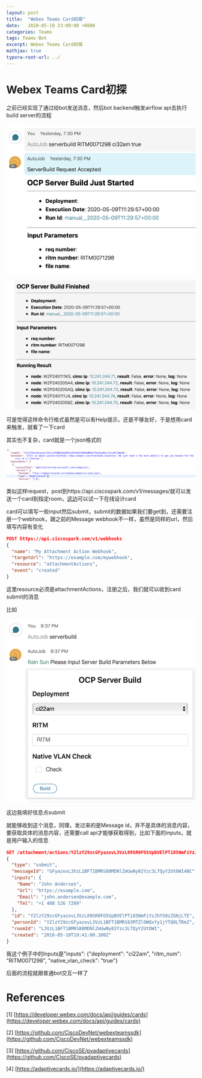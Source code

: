 ```yaml
---
layout: post
title:  "Webex Teams Card初探"
date:   2020-05-10 23:00:00 +0800
categories: Teams
tags: Teams-Bot
excerpt: Webex Teams Card初探
mathjax: true
typora-root-url: ../
---
```


# Webex Teams Card初探

之前已经实现了通过给bot发送消息，然后bot backend触发airflow api去执行build server的流程

![image-20200510222003520](../../assets/images/image-20200510222003520.png)

![image-20200510222033619](../../assets/images/image-20200510222033619.png)

可是觉得这样命令行格式虽然是可以有Help提示，还是不够友好，于是想用card来触发，就看了一下card

其实也不复杂，card就是一个json格式的

![image-20200510222726791](../../assets/images/image-20200510222726791.png)

类似这样request，post到https://api.ciscospark.com/v1/messages/就可以发送一个card到指定room，[这边](https://adaptivecards.io/designer/)可以试一下在线设计card

card可以填写一些input然后submit，submit的数据如果我们要get到，还需要注册一个webhook，跟之前的Message webhook不一样，虽然是同样的url，然后填写内容有变化

```json
POST https://api.ciscospark.com/v1/webhooks
{
  "name": "My Attachment Action Webhook",
  "targetUrl": "https://example.com/mywebhook",
  "resource": "attachmentActions",
  "event": "created"
}
```

这里resource必须是attachmentActions，注册之后，我们就可以收到card submit的消息

比如

![image-20200510223237913](../../assets/images/image-20200510223237913.png)

这边我填好信息点submit

就能够收到这个消息，同理，发过来的是Message id，并不是具体的消息内容，要获取具体的消息内容，还需要call api才能够获取得到，比如下面的inputs，就是用户输入的信息

```json
GET /attachment/actions/Y2lzY29zcGFyazovL3VzL09SR0FOSVpBVElPTi85NmFiYzJhYS0zZGNjLTE
{
  "type": "submit",
  "messageId": "GFyazovL3VzL1BFT1BMRS80MDNlZmUwNy02Yzc3LTQyY2UtOWI4NC",
  "inputs": {
    "Name": "John Andersen",
    "Url": "https://example.com",
    "Email": "john.andersen@example.com",
    "Tel": "+1 408 526 7209"
  },
  "id": "Y2lzY29zcGFyazovL3VzL09SR0FOSVpBVElPTi85NmFiYzJhYS0zZGNjLTE",
  "personId": "Y2lzY29zcGFyazovL3VzL1BFT1BMRS83MTZlOWQxYy1jYTQ0LTRmZ",
  "roomId": "L3VzL1BFT1BMRS80MDNlZmUwNy02Yzc3LTQyY2UtOWI",
  "created": "2016-05-10T19:41:00.100Z"
}
```

我这个例子中的Inputs是"inputs": {"deployment": "ci22am", "ritm_num": "RITM0071298", "native_vlan_check": "true"}

后面的流程就跟普通bot交互一样了

# References

[1] [https://developer.webex.com/docs/api/guides/cards](https://developer.webex.com/docs/api/guides/cards)

[2] [https://github.com/CiscoDevNet/webexteamssdk](https://github.com/CiscoDevNet/webexteamssdk)

[3] [https://github.com/CiscoSE/pyadaptivecards](https://github.com/CiscoSE/pyadaptivecards)

[4] [https://adaptivecards.io/](https://adaptivecards.io/)